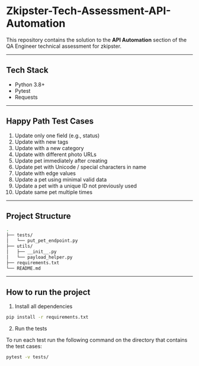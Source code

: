 # Zkipster-Tech-Assessment-API-Automation

This repository contains the solution to the **API Automation** section of the QA Engineer technical assessment for zkipster.

---

## Tech Stack

- Python 3.8+
- Pytest
- Requests
---

## Happy Path Test Cases

1. Update only one field (e.g., status) 
2. Update with new tags
3. Update with a new category
4. Update with different photo URLs  
5. Update pet immediately after creating 
6. Update pet with Unicode / special characters in name
7. Update with edge values
8. Update a pet using minimal valid data
9. Update a pet with a unique ID not previously used
10. Update same pet multiple times

---

## Project Structure

``` bash
.
├── tests/
│   └── put_pet_endpoint.py
├── utils/
│   ├── __init__.py
│   └── payload_helper.py
├── requirements.txt
└── README.md

```

---

## How to run the project

1. Install all dependencies

``` bash
pip install -r requirements.txt
```

2. Run the tests

To run each test run the following command on the directory that contains the test cases:

``` bash
pytest -v tests/
```
